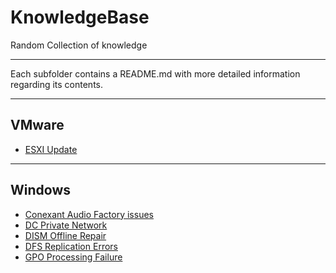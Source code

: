 # KnowledgeBase
Random Collection of knowledge

---

Each subfolder contains a README.md with more detailed information regarding its contents.

---

## VMware
- [ESXI Update](VMware/EsxiUpdate.md)

---
## Windows
- [Conexant Audio Factory issues](Windows/Failed%20to%20create%20Conexant%20Audio%20Factory.md)
- [DC Private Network](Windows/DC%20Private%20Network.md)
- [DISM Offline Repair](Windows/DISM%20Offline%20Repair.md)
- [DFS Replication Errors](Windows/DFS%20Replication%20errors.md)
- [GPO Processing Failure](Windows/GPO%20processing%20failure.md)